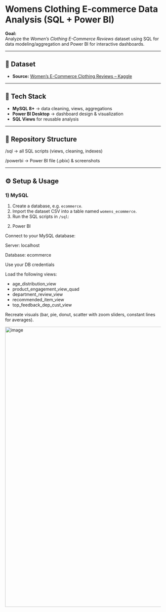 # Womens Clothing E-commerce Data Analysis (SQL + Power BI)

**Goal:**  
Analyze the *Women’s Clothing E-Commerce Reviews* dataset using SQL for data modeling/aggregation and Power BI for interactive dashboards.  

---

## 🔗 Dataset
- **Source:** [Women’s E-Commerce Clothing Reviews – Kaggle](https://www.kaggle.com/nicapotato/womens-ecommerce-clothing-reviews)  
---

## 🧰 Tech Stack
- **MySQL 8+** → data cleaning, views, aggregations  
- **Power BI Desktop** → dashboard design & visualization  
- **SQL Views** for reusable analysis  

---

## 📁 Repository Structure
/sql -> all SQL scripts (views, cleaning, indexes)

/powerbi -> Power BI file (.pbix) & screenshots

---

## ⚙️ Setup & Usage

### 1) MySQL
1. Create a database, e.g. `ecommerce`.
2. Import the dataset CSV into a table named `womens_ecommerce`.
3. Run the SQL scripts in `/sql`:


2) Power BI

Connect to your MySQL database:

Server: localhost

Database: ecommerce

Use your DB credentials

Load the following views:
- age_distribution_view
- product_engagement_view_quad
- department_review_view
- recommended_item_view
- top_feedback_dep_cust_view
  
Recreate visuals (bar, pie, donut, scatter with zoom sliders, constant lines for averages).

<img width="1568" height="903" alt="image" src="https://github.com/user-attachments/assets/2ff87e9c-ecc7-4d1a-a9df-18a2c8f7283a" />


